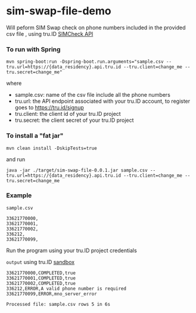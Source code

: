 # sim-swap-file-demo

Will peform SIM Swap check on phone numbers included in the provided csv file , using tru.ID [SIMCheck API](https://developer.tru.id/docs/reference/products#tag/sim_check_v0.1)  


### To run with Spring 

```
mvn spring-boot:run -Dspring-boot.run.arguments="sample.csv --tru.url=https://{data_residency}.api.tru.id --tru.client=change_me --tru.secret=change_me"
```

where
- sample.csv: name of the csv file include all the phone numbers
- tru.url: the API endpoint associated with your tru.ID account, to register goes to https://tru.id/signup 
- tru.client: the client id of your tru.ID project
- tru.secret: the client secret of your tru.ID project


### To install a "fat jar"

```
mvn clean install -DskipTests=true
```

and run

```
java -jar ./target/sim-swap-file-0.0.1.jar sample.csv --tru.url=https://{data_residency}.api.tru.id --tru.client=change_me --tru.secret=change_me
```

### Example

`sample.csv`
```
33621770000,
33621770001,
33621770002,
336212,
33621770099,
```

Run the program using your tru.ID project credentials

`output` using tru.ID [sandbox](https://developer.tru.id/docs/basics#sandbox-mode)
```
33621770000,COMPLETED,true
33621770001,COMPLETED,true
33621770002,COMPLETED,true
336212,ERROR,A valid phone number is required
33621770099,ERROR,mno_server_error

Processed file: sample.csv rows 5 in 6s
```
